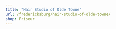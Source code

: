 ```yaml
---
title: "Hair Studio of Olde Towne"
url: /fredericksburg/hair-studio-of-olde-towne/
shop: Friseur
---
```

